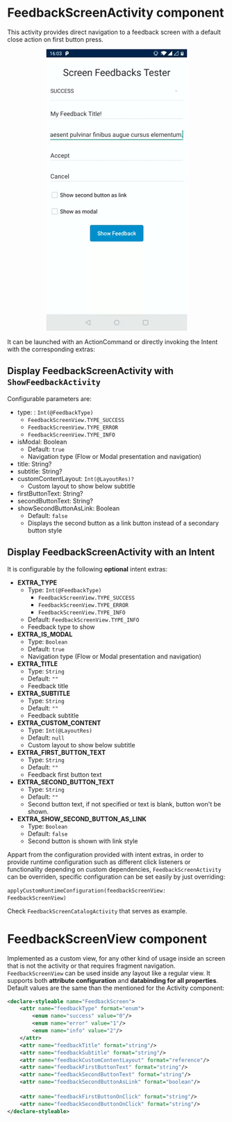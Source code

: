 # FeedbackScreenActivity component
This activity provides direct navigation to a feedback screen with a default close action on first button press.

<p align="center">
    <img src="../../../../../../../../../doc/images/screen_feedbacks/feedbacks.gif">
</p>

It can be launched with an ActionCommand or directly invoking the Intent with the corresponding extras:
## Display FeedbackScreenActivity with `ShowFeedbackActivity`
Configurable parameters are:
* type: : `Int(@FeedbackType)`
    * `FeedbackScreenView.TYPE_SUCCESS`
    * `FeedbackScreenView.TYPE_ERROR`
    * `FeedbackScreenView.TYPE_INFO`
* isModal: Boolean
  * Default: `true`
  * Navigation type (Flow or Modal presentation and navigation)
* title: String?
* subtitle: String?
* customContentLayout: `Int(@LayoutRes)?`
  * Custom layout to show below subtitle
* firstButtonText: String?
* secondButtonText: String?
* showSecondButtonAsLink: Boolean
  * Default: `false`
  * Displays the second button as a link button instead of a secondary button style

## Display FeedbackScreenActivity with an Intent 
It is configurable by the following **optional** intent extras:
* **EXTRA_TYPE**
  * Type: `Int(@FeedbackType)`
    * `FeedbackScreenView.TYPE_SUCCESS`
    * `FeedbackScreenView.TYPE_ERROR`
    * `FeedbackScreenView.TYPE_INFO`
  * Default: `FeedbackScreenView.TYPE_INFO`
  * Feedback type to show
* **EXTRA_IS_MODAL**
  * Type: `Boolean`
  * Default: `true`
  * Navigation type (Flow or Modal presentation and navigation)
* **EXTRA_TITLE**
  * Type: `String`
  * Default: `""`
  * Feedback title
* **EXTRA_SUBTITLE**
  * Type: `String`
  * Default: `""`
  * Feedback subtitle
* **EXTRA_CUSTOM_CONTENT**
  * Type: `Int(@LayoutRes)`
  * Default: `null`
  * Custom layout to show below subtitle
* **EXTRA_FIRST_BUTTON_TEXT**
  * Type: `String`
  * Default: `""`
  * Feedback first button text
* **EXTRA_SECOND_BUTTON_TEXT**
  * Type: `String`
  * Default: `""`
  * Second button text, if not specified or text is blank, button won't be shown.
* **EXTRA_SHOW_SECOND_BUTTON_AS_LINK**
  * Type: `Boolean`
  * Default: `false`
  * Second button is shown with link style

Appart from the configuration provided with intent extras, in order to provide runtime configuration such as different click listeners or functionality depending on custom dependencies, `FeedbackScreenActivity` can be overriden, specific configuration can be set easily by just overriding:

`applyCustomRuntimeConfiguration(feedbackScreenView: FeedbackScreenView)`

Check `FeedbackScreenCatalogActivity` that serves as example.

# FeedbackScreenView component

Implemented as a custom view, for any other kind of usage inside an screen that is not the activity or that requires fragment navigation. `FeedbackScreenView` can be used inside any layout like a regular view. It supports both **attribute configuration** and **databinding for all properties**. Default values are the same than the mentioned for the Activity component:

```xml
<declare-styleable name="FeedbackScreen">
    <attr name="feedbackType" format="enum">
        <enum name="success" value="0"/>
        <enum name="error" value="1"/>
        <enum name="info" value="2"/>
    </attr>
    <attr name="feedbackTitle" format="string"/>
    <attr name="feedbackSubtitle" format="string"/>
    <attr name="feedbackCustomContentLayout" format="reference"/>
    <attr name="feedbackFirstButtonText" format="string"/>
    <attr name="feedbackSecondButtonText" format="string"/>
    <attr name="feedbackSecondButtonAsLink" format="boolean"/>

    <attr name="feedbackFirstButtonOnClick" format="string"/>
    <attr name="feedbackSecondButtonOnClick" format="string"/>
</declare-styleable>
```
